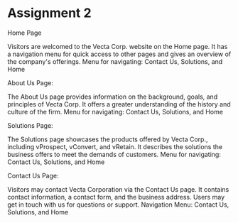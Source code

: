 # Assignment 2


Home Page

Visitors are welcomed to the Vecta Corp. website on the Home page. It has a navigation menu for quick access to other pages and gives an overview of the company's offerings.
Menu for navigating: Contact Us, Solutions, and Home

About Us Page:

The About Us page provides information on the background, goals, and principles of Vecta Corp. It offers a greater understanding of the history and culture of the firm.
Menu for navigating: Contact Us, Solutions, and Home

Solutions Page:

The Solutions page showcases the products offered by Vecta Corp., including vProspect, vConvert, and vRetain. It describes the solutions the business offers to meet the demands of customers.
Menu for navigating: Contact Us, Solutions, and Home

Contact Us Page:

Visitors may contact Vecta Corporation via the Contact Us page. It contains contact information, a contact form, and the business address. Users may get in touch with us for questions or support.
Navigation Menu: Contact Us, Solutions, and Home







